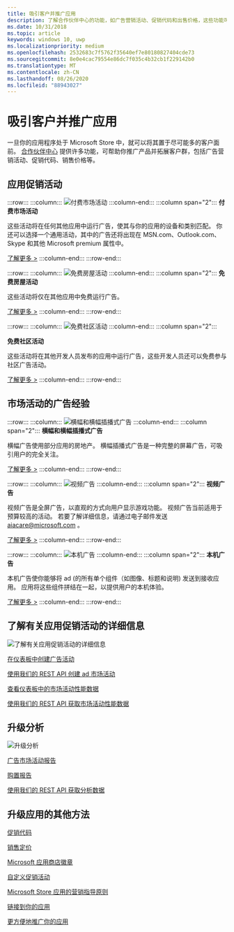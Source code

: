 ```yaml
---
title: 吸引客户并推广应用
description: 了解合作伙伴中心的功能，如广告营销活动、促销代码和出售价格，这些功能可帮助你推广应用并吸引客户。
ms.date: 10/31/2018
ms.topic: article
keywords: windows 10, uwp
ms.localizationpriority: medium
ms.openlocfilehash: 2532683c7f5762f35640ef7e80180827404cde73
ms.sourcegitcommit: 8e0e4cac79554e86dc7f035c4b32cb1f229142b0
ms.translationtype: MT
ms.contentlocale: zh-CN
ms.lasthandoff: 08/26/2020
ms.locfileid: "88943027"
---
```

# <a name="attract-customers-and-promote-your-apps"></a>吸引客户并推广应用

一旦你的应用程序处于 Microsoft Store 中，就可以将其置于尽可能多的客户面前。 [合作伙伴中心](https://partner.microsoft.com/dashboard) 提供许多功能，可帮助你推广产品并拓展客户群，包括广告营销活动、促销代码、销售价格等。

## <a name="app-promotion-campaigns"></a>应用促销活动

:::row:::
    :::column:::
        ![付费市场活动](images/ads-paid-campaign.png)
    :::column-end:::
    :::column span="2":::
**付费市场活动**

这些活动将在任何其他应用中运行广告，使其与你的应用的设备和类别匹配。 你还可以选择一个通用活动，其中的广告还将出现在 MSN.com、Outlook.com、Skype 和其他 Microsoft premium 属性中。

[了解更多 >](create-an-ad-campaign-for-your-app.md)
    :::column-end:::
:::row-end:::

:::row:::
    :::column:::
        ![免费房屋活动](images/ads-house-campaign.png)
    :::column-end:::
    :::column span="2":::
**免费房屋活动**

这些活动将仅在其他应用中免费运行广告。

[了解更多 >](about-house-ads.md)
    :::column-end:::
:::row-end:::

:::row:::
    :::column:::
        ![免费社区活动](images/ads-community-campaign.png)
    :::column-end:::
    :::column span="2":::
    
**免费社区活动**

这些活动将在其他开发人员发布的应用中运行广告，这些开发人员还可以免费参与社区广告活动。

[了解更多 >](create-an-ad-campaign-for-your-app.md)
    :::column-end:::
:::row-end:::

## <a name="ad-experiences-for-campaigns"></a>市场活动的广告经验

:::row:::
    :::column:::
        ![横幅和横幅插播式广告](images/ads-ban-example.png)
    :::column-end:::
    :::column span="2":::
**横幅和横幅插播式广告**

横幅广告使用部分应用的房地产。 横幅插播式广告是一种完整的屏幕广告，可吸引用户的完全关注。

[了解更多 >](../monetize/supported-ad-sizes-for-banner-ads.md)
    :::column-end:::
:::row-end:::

:::row:::
    :::column:::
        ![视频广告](images/ads-video-example.png)
    :::column-end:::
    :::column span="2":::
**视频广告**

视频广告是全屏广告，以直观的方式向用户显示游戏功能。 视频广告当前适用于预算较高的活动。 若要了解详细信息，请通过电子邮件发送 aiacare@microsoft.com 。

[了解更多 >](../monetize/interstitial-ads.md)
    :::column-end:::
:::row-end:::

:::row:::
    :::column:::
        ![本机广告](images/ads-native-example.png)
    :::column-end:::
    :::column span="2":::
**本机广告**

本机广告使你能够将 ad (的所有单个组件（如图像、标题和说明) 发送到接收应用。 应用将这些组件拼结在一起，以提供用户的本机体验。

[了解更多 >](../monetize/native-ads.md)
    :::column-end:::
:::row-end:::

## <a name="learn-more-about-app-promotion-campaigns"></a>了解有关应用促销活动的详细信息

![了解有关应用促销活动的详细信息](images/app-promotion-campaigns.png)

[在仪表板中创建广告活动](create-an-ad-campaign-for-your-app.md)

[使用我们的 REST API 创建 ad 市场活动](https://docs.microsoft.com/windows/uwp/monetize/run-ad-campaigns-using-windows-store-services)

[查看仪表板中的市场活动性能数据](promote-your-app-report.md)

[使用我们的 REST API 获取市场活动性能数据](https://docs.microsoft.com/windows/uwp/monetize/)

## <a name="promotion-analytics"></a>升级分析

![升级分析](images/ads-promotion-analytics.png)

[广告市场活动报告](promote-your-app-report.md)

[购置报告](acquisitions-report.md)

[使用我们的 REST API 获取分析数据](https://docs.microsoft.com/windows/uwp/monetize/access-analytics-data-using-windows-store-services)

## <a name="other-ways-to-promote-your-app"></a>升级应用的其他方法

[促销代码](generate-promotional-codes.md)

[销售定价](put-apps-and-add-ons-on-sale.md)

[Microsoft 应用商店徽章](https://developer.microsoft.com/store/badges)

[自定义促销活动](create-a-custom-app-promotion-campaign.md)

[Microsoft Store 应用的营销指导原则](app-marketing-guidelines.md)

[链接到你的应用](link-to-your-app.md)

[更方便地推广你的应用](make-your-app-easier-to-promote.md)
